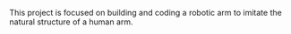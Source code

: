 This project is focused on building and coding a robotic arm to imitate the natural structure of a human arm.
